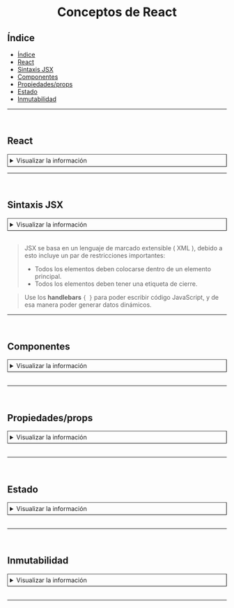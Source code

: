 <h1 align="center" >Conceptos de React</h1>

## Índice


- [Índice](#índice)
- [React](#react)
- [Sintaxis JSX](#sintaxis-jsx)
- [Componentes](#componentes)
- [Propiedades/props](#propiedadesprops)
- [Estado](#estado)
- [Inmutabilidad](#inmutabilidad)

---

<br/>

## React

<details style="border: 1px outset #444; padding:5px;cursor:pointer" >
<summary>Visualizar la información</summary>
<br/>

- [React](https://es.reactjs.org/), es una biblioteca de JavaScript para construir interfaces de usuario.

- Es **declarativo**

- Se basa en **componentes**
  
- Tiene el objetivo de facilitar el desarrollo de aplicaciones de una sola página ( Simple Page Aplication )

- Fue creada por Facebook, es de código abierto, es mantenida por la comunidad de software libre y por Facebook.
</details>

---
<br/>

## Sintaxis JSX

<details style="border: 1px outset #444; padding:5px;cursor:pointer">
<summary>Visualizar la información</summary>
<br/>

- React usa una sintaxis especial conocida como XML de JavaScript ( **JSX** ).

- JSX le permite integrar HTML y JavaScript en un mismo archivo e incluso en una misma línea de código.

- Usando **JSX** puede basarse en la sintaxis de JavaScript para inyectar la lógica de su aplicación dentro de "elementos HTML".

</details>

<br/>

> JSX se basa en un lenguaje de marcado extensible ( XML ), debido a esto incluye un par de restricciones importantes:  
> - Todos los elementos deben colocarse dentro de un elemento principal.
> - Todos los elementos deben tener una etiqueta de cierre.

> Use los **handlebars**  `{ }` para poder escribir código JavaScript, y de esa manera poder generar datos dinámicos.

---
<br/>

## Componentes

<details style="border: 1px outset #444; padding:5px;cursor:pointer" >
  <summary>Visualizar la información</summary>
  <br/>

- El desarrollo de React se basa en componentes

- Los componentes se usan para dividir lógicamente la aplicación ( **modularidad** ).

- Los componentes son unidades independientes que estan diseñados para **reutilización de código** y para la **modularidad**

- Se puede crear componentes utilizando funciones o clases.


</details>
<br/>

---

<br/>

## Propiedades/props

<details style="border: 1px outset #444; padding:5px;cursor:pointer">
<summary>Visualizar la información</summary>
<br/>

- > Las props, son valores **inmutables**, es decir, son de solo **lectura** ( no se puede modificar el valor de las props ).

- Las props, almacenan todos los datos que le pases al componente, es decir, una sola variable almacena toda esa información, una opción para obtener esos datos sería utilizar la desestructuración.

- Gracias a las **props** existe la posibilidad de que el comportamiento y la interfaz de nuestros componentes cambien.

</details>
<br/>

---

<br/>

## Estado

<details style="border: 1px outset #444; padding:5px;cursor:pointer">
<summary>Visualizar la información</summary>
<br/>

- **El estado** almacena los datos que esperamos cambiar durante el ciclo de vida de la aplicación.

- Básicamente, si el valor puede cambiar, debe formar parte del estado de la aplicación.

- **El estado** *son* los datos que se pueden cambiar y compartir entre los componentes de la aplicación.

- Cualquier **tipo de datos** u **objetos** de JavaScript se pueden registrar como estado en React.

</details>
<br/>

---
<br/>

## Inmutabilidad

<details style="border: 1px outset #444; padding:5px;cursor:pointer">
<summary>Visualizar la información</summary>
<br/>

- Uno de los principios básicos de React es el concepto de inmutabilidad.
  
- La **inmutabilidad** significa que los valores no se actualizan, sino que se establecen en nuevas copias de los datos.

- Al mantener el estado inmutable, **React** puede determinar mejor lo que ha cambiado, ya que los valores originales siguen existiendo. Este uso continuo de nuevas copias permite almacenar el historial o aplicar otras funciones avanzadas.

</details>
<br/>

---
<br/>